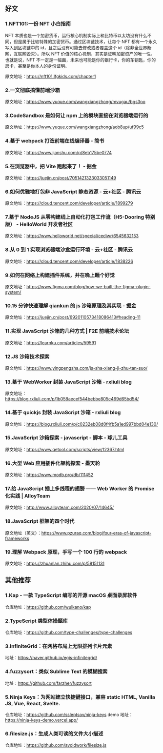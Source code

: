 ## 好文

### 1.NFT101:一份 NFT 小白指南

NFT 本质也是一个加密货币，运行核心机制实际上和比特币以太坊没有什么不同，但是属于比较特殊的加密货币。通过区块链技术，让每个 NFT 都有一个永久写入到区块链中的 id，且之后没有可能去修改或者覆盖这个 id（除非全世界断网，互联网毁灭）。所以 NFT 价值的核心机制，其实是证明加密资产的唯一性。也就是说，NFT 不一定是一幅画，未来也可能是你的银行卡，你的车钥匙，你的房卡，甚至是你本人的身份证明。

原文地址：https://nft101.lfgkids.com/chapter1

### 2.一文彻底搞懂前端沙箱

原文地址：https://www.yuque.com/wangxiangzhong/mvugau/bgs3po

### 3.CodeSandbox 是如何让 npm 上的模块直接在浏览器端运行的

原文地址：https://www.yuque.com/wangxiangzhong/aob8up/uf99c5

### 4.基于 webpack 打造前端在线编译器 - 简书

原文地址：https://www.jianshu.com/p/8eb175be0774

### 5.在浏览器中，把 Vite 跑起来了！ - 掘金

原文地址：https://juejin.cn/post/7051421323033051149

### 6.如何优雅地打包非 JavaScript 静态资源 - 云+社区 - 腾讯云

原文地址：https://cloud.tencent.com/developer/article/1899279

### 7.基于 NodeJS 从零构建线上自动化打包工作流（H5-Dooring 特别版） - HelloWorld 开发者社区

原文地址：https://www.helloworld.net/special/cediwr/6545632153

### 8.从 0 到 1 实现浏览器端沙盒运行环境 - 云+社区 - 腾讯云

原文地址：https://cloud.tencent.com/developer/article/1838226

### 9.如何在网络上构建插件系统，并在晚上睡个好觉

原文地址：https://www.figma.com/blog/how-we-built-the-figma-plugin-system/

### 10.15 分钟快速理解 qiankun 的 js 沙箱原理及其实现 - 掘金

原文地址：https://juejin.cn/post/6920110573418086413#heading-11

### 11.实现 JavaScript 沙箱的几种方式 | F2E 前端技术论坛

原文地址：https://learnku.com/articles/59591

### 12.JS 沙箱技术探索

原文地址：https://www.yingpengsha.com/js-sha-xiang-ji-zhu-tan-suo/

### 13.基于 WebWorker 封装 JavaScript 沙箱 - rxliuli blog

原文地址：https://blog.rxliuli.com/p/1b058aecef544bebbe805c469d65bd54/

### 14.基于 quickjs 封装 JavaScript 沙箱 - rxliuli blog

原文地址：https://blog.rxliuli.com/p/c0232eb08d0f4fb5a1ed997bbd04e130/

### 15.JavaScript 沙箱探索 - javascript - 脚本 - 球儿工具

原文地址：https://www.qetool.com/scripts/view/12367.html

### 16.大型 Web 应用插件化架构探索 - 墨天轮

原文地址：https://www.modb.pro/db/111452

### 17.给 JavaScript 插上多线程的翅膀 —— Web Worker 的 Promise 化实践 | AlloyTeam

原文地址：http://www.alloyteam.com/2020/07/14645/

### 18.JavaScript 框架的四个时代

原文地址（英文）：https://www.pzuraq.com/blog/four-eras-of-javascript-frameworks

### 19.理解 Webpack 原理，手写一个 100 行的 webpack

原文地址：https://zhuanlan.zhihu.com/p/58151131

## 其他推荐

### 1.Kap - 一款 TypeScript 编写的开源 macOS 桌面录屏软件

仓库地址：https://github.com/wulkano/kap

### 2.TypeScript 类型体操题库

仓库地址：https://github.com/type-challenges/type-challenges

### 3.InfiniteGrid：在网格布局上无限排列卡片元素

地址：https://naver.github.io/egjs-infinitegrid/

### 4.fuzzysort：类似 Sublime Text 的模糊搜索

地址：https://github.com/farzher/fuzzysort

### 5.Ninja Keys：为网站建立快捷键接口，兼容 static HTML, Vanilla JS, Vue, React, Svelte.

仓库地址：https://github.com/ssleptsov/ninja-keys
demo 地址：https://ninja-keys-demo.vercel.app/

### 6.filesize.js：生成人类可读的文件大小描述

仓库地址：https://github.com/avoidwork/filesize.js
